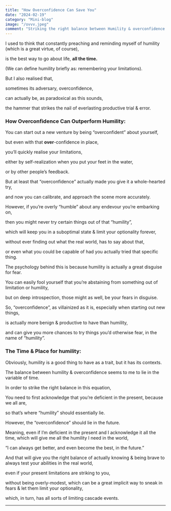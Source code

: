 ```yaml
---
title: "How Overconfidence Can Save You"
date: "2024-02-19"
category: "Mini-blog"
image: "/ovvv.jpeg"
comment: "Striking the right balance between Humility & overconfidence.. "
---
```

I used to think that constantly preaching and reminding myself of humility (which is a great virtue, of course), 

is the best way to go about life, <b>all the time.</b>

(We can define humility briefly as: remembering your limitations).

But I also realised that,

sometimes its adversary, overconfidence, 

can actually be, as paradoxical as this sounds, 

the hammer that strikes the nail of everlasting productive trial & error.

### How Overconfidence Can Outperform Humility:

You can start out a new venture by being “overconfident” about yourself, 

but even with that <b>over</b>-confidence in place,

you’ll quickly realise your limitations,

either by self-realization when you put your feet in the water,

or by other people’s feedback.

But at least that “overconfidence” actually made you give it a whole-hearted try, 

and now you can calibrate, and approach the scene more accurately.

However, if you’re overly “humble” about any endevour you’re embarking on, 

then you might never try certain things out of that “humility”, 

which will keep you in a suboptimal state & limit your optionality forever, 

without ever finding out what the real world, has to say about that,

or even what you could be capable of had you actually tried that specific thing.

The psychology behind this is because humility is actually a great disguise for fear.

You can easily fool yourself that you’re abstaining from something out of limitation or humility,

but on deep introspection, those might as well, be your fears in disguise.

So, “overconfidence”, as villainized as it is, especially when starting out new things,

is actually more benign & productive to have than humility, 

and can give you more chances to try things you’d otherwise fear, in the name of “humility”.

### The Time & Place for humility:

Obviously, humility is a good thing to have as a trait, but it has its contexts.

The balance between humility & overconfidence seems to me to lie in the variable of time.

In order to strike the right balance in this equation, 

You need to first acknowledge that you’re deficient in the present, because we all are, 

so that’s where “humility” should essentially lie.

However, the “overconfidence” should lie in the future.

Meaning, even if I’m deficient in the present and I acknowledge it all the time, which will give me all the humility I need in the world,

“I can always get better, and even become the best, in the future.”

And that will give you the right balance of actually knowing & being brave to always test your abilities in the real world, 

even if your present limitations are striking to you,

without being overly-modest, which can be a great implicit way to sneak in fears & let them limit your optionality,

which, in turn, has all sorts of limiting cascade events.

<hr>
